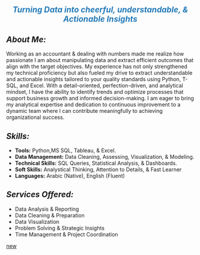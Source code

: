 ## ***<center><span style="color:#267CB9">Turning Data into cheerful, understandable, & Actionable Insights </span></center>***



## ***About Me:***
Working as an accountant & dealing with numbers made me realize how passionate I am about manipulating data and extract efficient outcomes that align with the target objectives.
My experience has not only strengthened my technical proficiency but also fueled my drive to extract understandable and actionable insights tailored to your quality standards using Python, T-SQL, and Excel. With a detail-oriented, perfection-driven, and analytical mindset, I have the ability to identify trends and optimize processes that support business growth and informed decision-making.
I am eager to bring my analytical expertise and dedication to continuous improvement to a dynamic team where I can contribute meaningfully to achieving organizational success.


## ***Skills:***
- **Tools:** Python,MS SQL, Tableau, & Excel.
- **Data Management:** Data Cleaning, Assessing, Visualization, & Modeling.
- **Technical Skills:** SQL Queries, Statistical Analysis, & Dashboards.
- **Soft Skills:** Analystical Thinking, Attention to Details, & Fast Learner
- **Languages:** Arabic (Native), English (Fluent)

## ***Services Offered:***
- Data Analysis & Reporting
- Data Cleaning & Preparation
- Data Visualization
- Problem Solving & Strategic Insights
- Time Management & Project Coordination
  
<a href="https://hend-a-ghafour.github.io/new"> new </a>
